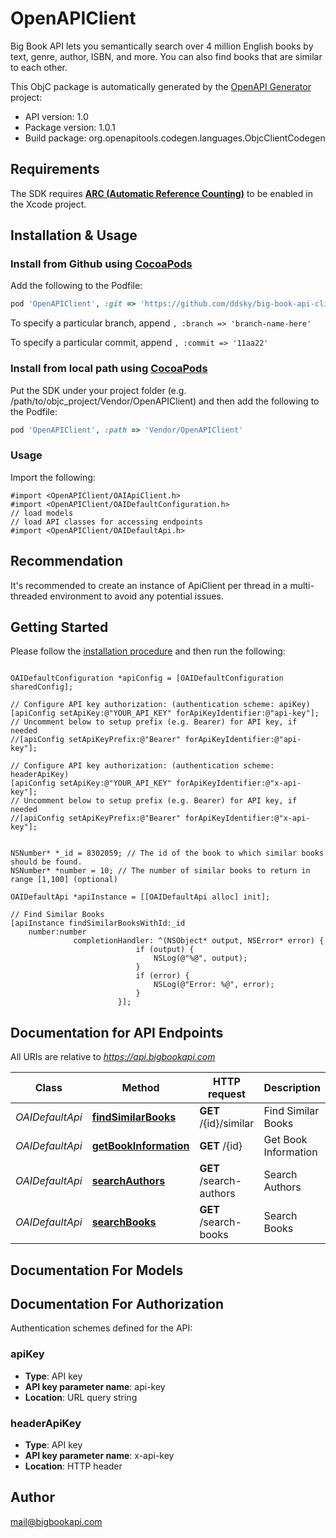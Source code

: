# OpenAPIClient

Big Book API lets you semantically search over 4 million English books by text, genre, author, ISBN, and more. You can also find books that are similar to each other.

This ObjC package is automatically generated by the [OpenAPI Generator](https://openapi-generator.tech) project:

- API version: 1.0
- Package version: 1.0.1
- Build package: org.openapitools.codegen.languages.ObjcClientCodegen

## Requirements

The SDK requires [**ARC (Automatic Reference Counting)**](http://stackoverflow.com/questions/7778356/how-to-enable-disable-automatic-reference-counting) to be enabled in the Xcode project.

## Installation & Usage
### Install from Github using [CocoaPods](https://cocoapods.org/)

Add the following to the Podfile:

```ruby
pod 'OpenAPIClient', :git => 'https://github.com/ddsky/big-book-api-clients/tree/main/objc/.git'
```

To specify a particular branch, append `, :branch => 'branch-name-here'`

To specify a particular commit, append `, :commit => '11aa22'`

### Install from local path using [CocoaPods](https://cocoapods.org/)

Put the SDK under your project folder (e.g. /path/to/objc_project/Vendor/OpenAPIClient) and then add the following to the Podfile:

```ruby
pod 'OpenAPIClient', :path => 'Vendor/OpenAPIClient'
```

### Usage

Import the following:

```objc
#import <OpenAPIClient/OAIApiClient.h>
#import <OpenAPIClient/OAIDefaultConfiguration.h>
// load models
// load API classes for accessing endpoints
#import <OpenAPIClient/OAIDefaultApi.h>

```

## Recommendation

It's recommended to create an instance of ApiClient per thread in a multi-threaded environment to avoid any potential issues.

## Getting Started

Please follow the [installation procedure](#installation--usage) and then run the following:

```objc

OAIDefaultConfiguration *apiConfig = [OAIDefaultConfiguration sharedConfig];

// Configure API key authorization: (authentication scheme: apiKey)
[apiConfig setApiKey:@"YOUR_API_KEY" forApiKeyIdentifier:@"api-key"];
// Uncomment below to setup prefix (e.g. Bearer) for API key, if needed
//[apiConfig setApiKeyPrefix:@"Bearer" forApiKeyIdentifier:@"api-key"];

// Configure API key authorization: (authentication scheme: headerApiKey)
[apiConfig setApiKey:@"YOUR_API_KEY" forApiKeyIdentifier:@"x-api-key"];
// Uncomment below to setup prefix (e.g. Bearer) for API key, if needed
//[apiConfig setApiKeyPrefix:@"Bearer" forApiKeyIdentifier:@"x-api-key"];


NSNumber* *_id = 8302059; // The id of the book to which similar books should be found.
NSNumber* *number = 10; // The number of similar books to return in range [1,100] (optional)

OAIDefaultApi *apiInstance = [[OAIDefaultApi alloc] init];

// Find Similar Books
[apiInstance findSimilarBooksWithId:_id
    number:number
              completionHandler: ^(NSObject* output, NSError* error) {
                            if (output) {
                                NSLog(@"%@", output);
                            }
                            if (error) {
                                NSLog(@"Error: %@", error);
                            }
                        }];

```

## Documentation for API Endpoints

All URIs are relative to *https://api.bigbookapi.com*

Class | Method | HTTP request | Description
------------ | ------------- | ------------- | -------------
*OAIDefaultApi* | [**findSimilarBooks**](docs/OAIDefaultApi.md#findsimilarbooks) | **GET** /{id}/similar | Find Similar Books
*OAIDefaultApi* | [**getBookInformation**](docs/OAIDefaultApi.md#getbookinformation) | **GET** /{id} | Get Book Information
*OAIDefaultApi* | [**searchAuthors**](docs/OAIDefaultApi.md#searchauthors) | **GET** /search-authors | Search Authors
*OAIDefaultApi* | [**searchBooks**](docs/OAIDefaultApi.md#searchbooks) | **GET** /search-books | Search Books


## Documentation For Models



## Documentation For Authorization


Authentication schemes defined for the API:
### apiKey

- **Type**: API key
- **API key parameter name**: api-key
- **Location**: URL query string

### headerApiKey

- **Type**: API key
- **API key parameter name**: x-api-key
- **Location**: HTTP header


## Author

mail@bigbookapi.com

